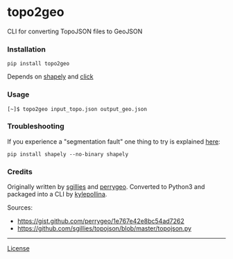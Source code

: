 
# topo2geo

CLI for converting TopoJSON files to GeoJSON

### Installation

```
pip install topo2geo
```

Depends on [shapely](https://pypi.org/project/Shapely/) and [click](https://pypi.org/project/click/)

### Usage

```
[~]$ topo2geo input_topo.json output_geo.json
```

### Troubleshooting
If you experience a "segmentation fault" one thing to try is explained [here](https://pypi.org/project/Shapely/):
```
pip install shapely --no-binary shapely
```
### Credits
Originally written by [sgillies](https://github.com/sgillies) and [perrygeo](https://github.com/perrygeo). Converted to Python3 and packaged into a CLI by [kylepollina](https://github.com/kylepollina).

Sources:
* https://gist.github.com/perrygeo/1e767e42e8bc54ad7262
* https://github.com/sgillies/topojson/blob/master/topojson.py

-------

[License](https://github.com/topojson/topojson/blob/master/LICENSE.md)
